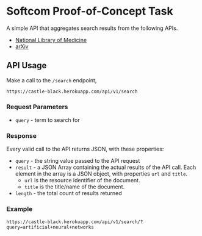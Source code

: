 # Softcom Proof-of-Concept Task

A simple API that aggregates search results from the following APIs.

* [National Library of Medicine](http://collections.nlm.nih.gov/web_service.html)
* [arXiv](http://arxiv.org/help/api/index)

## API Usage
Make a call to the `/search` endpoint,

``https://castle-black.herokuapp.com/api/v1/search``

### Request Parameters
* `query` - term to search for

### Response
Every valid call to the API returns JSON, with these properties:
* `query` - the string value passed to the API request
* `result` - a JSON Array containing the actual results of the API call. Each element in the array is a JSON object, with properties `url` and `title`.
    * `url` is the resource identifier of the document.
    * `title` is the title/name of the document.
* `length` - the total count of results returned

### Example
``https://castle-black.herokuapp.com/api/v1/search/?query=artificial+neural+networks``

